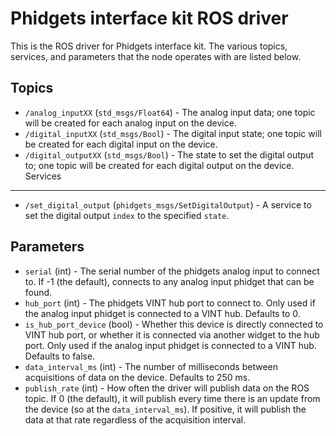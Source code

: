 Phidgets interface kit ROS driver
=================================

This is the ROS driver for Phidgets interface kit.  The various topics, services, and parameters that the node operates with are listed below.

Topics
------
* `/analog_inputXX` (`std_msgs/Float64`) - The analog input data; one topic will be created for each analog input on the device.
* `/digital_inputXX` (`std_msgs/Bool`) - The digital input state; one topic will be created for each digital input on the device.
* `/digital_outputXX` (`std_msgs/Bool`) - The state to set the digital output to; one topic will be created for each digital output on the device.
Services
--------
* `/set_digital_output` (`phidgets_msgs/SetDigitalOutput`) - A service to set the digital output `index` to the specified `state`.

Parameters
----------
* `serial` (int) - The serial number of the phidgets analog input to connect to.  If -1 (the default), connects to any analog input phidget that can be found.
* `hub_port` (int) - The phidgets VINT hub port to connect to.  Only used if the analog input phidget is connected to a VINT hub.  Defaults to 0.
* `is_hub_port_device` (bool) - Whether this device is directly connected to VINT hub port, or whether it is connected via another widget to the hub port.  Only used if the analog input phidget is connected to a VINT hub.  Defaults to false.
* `data_interval_ms` (int) - The number of milliseconds between acquisitions of data on the device.  Defaults to 250 ms.
* `publish_rate` (int) - How often the driver will publish data on the ROS topic.  If 0 (the default), it will publish every time there is an update from the device (so at the `data_interval_ms`).  If positive, it will publish the data at that rate regardless of the acquisition interval.

